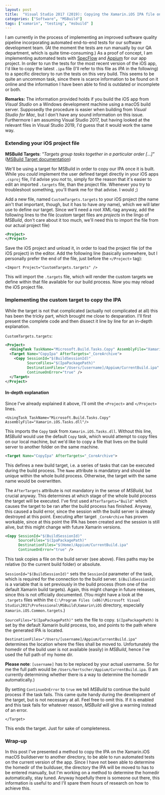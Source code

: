 ```yaml
---
layout: post
title:  "Visual Studio 2017 (2019): Copying the Xamarin.iOS IPA file on the macOS buildserver automatically"
categories: ["Software", "MSBuild"]
tags: ["xamarin", "testing", "msbuild" ]
---
```


I am currently in the process of implementing an improved software quality pipeline incorporating automated end-to-end tests for our software development team. (At the moment the tests are run manually by our QA department, which is quite time-consuming.) As a proof of concept, I am implementing automated tests with [SpecFlow](https://specflow.org) and [Appium](http://appium.io) for our app project. In order to run the tests for the most recent version of the iOS app, I'd like to copy the latest `.ipa` file (I'll refer to this file as *IPA* in the following) to a specific directory to run the tests on this very build. This seems to be quite an uncommon task, since there is scarce information to be found on it online and the information I have been able to find is outdated or incomplete or both. 

**Remarks:** The information provided holds if you build the iOS app from *Visual Studio* on a Windows development machine using a macOS build server. Supposedly the procedure is easier when building from *Visual Studio for Mac*, but I don't have any sound information on this issue. Furthermore I am assuming Visual Studio 2017, but having looked at the relevant files in Visual Studio 2019, I'd guess that it would work the same way.

### Extending your iOS project file 

**MSBuild Targets**: *"Targets group tasks together in a particular order [...]"* ([MSBuild Target documentation](https://docs.microsoft.com/en-us/visualstudio/msbuild/msbuild-targets?view=vs-2019))

We'll be using a target for MSBuild in order to copy our IPA once it is built. While you *could* implement the user defined target directly in your iOS apps `.csproj` file, I'd advise you *not* to, simply for the reason that it's easier to edit an imported `.targets` file, than the project file. Whenever you try to troubleshoot something, you'll thank me for that advise. I would ;)

Add a new file, named `CustomTargets.targets` to your iOS project (the name ain't that important, though, but it has to have *any* name), which we will later use to define our target. Since we'll need a root XML-tag anyway, add the following lines to the file (custom target files are *projects* in the lingo of *MSBuild*, don't care about it too much, we'll need this to import the file from our actual project file)

```xml
<Project>
</Project>
```

Save the iOS project and unload it, in order to load the project file (of the iOS project) in the editor. Add the following line (basically somewhere, but I personally prefer the end of the file, just before the `</Project>` tag):

    <Import Project="CustomTargets.targets" />
	
This will import the `.targets` file, which will render the custom targets we define within that file available for our build process. Now you may reload the iOS project file.

### Implementing the custom target to copy the IPA 

While the target is not that complicated (actually not complicated at all) this has been the tricky part, which brought me close to desparation. I'll first present the complete code and then dissect it line by line for an in-depth explanation.

`CustomTargets.targets`: 

```xml
<Project>
  <UsingTask TaskName="Microsoft.Build.Tasks.Copy" AssemblyFile="Xamarin.iOS.Tasks.dll"/>
  <Target Name="CopyIpa" AfterTargets="_CoreArchive">   
    <Copy SessionId="$(BuildSessionId)" 
          SourceFiles="$(IpaPackagePath)" 
          DestinationFiles="/Users/[username]/Appium/CurrentBuild.ipa" 
          ContinueOnError="true" />
  </Target>
</Project>
```
	
#### In-depth explanation

Since I've already explained it above, I'll omit the `<Project>` and `</Project>` lines.

    <UsingTask TaskName="Microsoft.Build.Tasks.Copy" AssemblyFile="Xamarin.iOS.Tasks.dll"/>
	
This imports the `Copy` task from `Xamarin.iOS.Tasks.dll`. Without this line, *MSBuild* would use the default `Copy` task, which would attempt to copy files on our local machine, but we'd like to copy a file that lives on the build server to another folder on the same machine. 

```xml
<Target Name="CopyIpa" AfterTargets="_CoreArchive">  
```
	
This defines a new build target, i.e. a series of tasks that can be executed during the build process. The `Name` attribute is mandatory and should be unique within the whole build process. Otherwise, the target with the same name would be overwritten.

The `AfterTargets` attribute is not mandatory in the sense of *MSBuild*, but crucial anyway. This determines at which stage of the whole build process the target will be executed. I've first used `AfterTargets="Build"` which causes the target to be ran after the build process has finished. Anyway, this caused a build error, since the session with the build server is already destroyed at this point. Executing after target `_CoreArchive` has proven workable, since at this point the IPA has been created and the session is still alive, but this might change with future Xamarin versions.
	
```xml
<Copy SessionId="$(BuildSessionId)" 
      SourceFiles="$(IpaPackagePath)" 
      DestinationFiles="$(Home)/Appium/CurrentBuild.ipa" 
      ContinueOnError="true" />
```
	
This task copies a file on the build server (see above). Files paths may be relative (to the current build folder) or absolute. 

`SessionId="$(BuildSessionId)"` sets the `SessionId` parameter of the task, which is required for the connection to the build server. `$(BuildSessionId)` is a variable that is set previously in the build process (from one of the default Xamarin build targets). Again, this might change in future releases, since this is not officially documented. (You might have a look at the `.targets` files within the `C:\Program Files (x86)\Microsoft Visual Studio\2017\Professional\MSBuild\Xamarin\iOS` directory, especially `Xamarin.iOS.Common.targets`.)

`SourceFiles="$(IpaPackagePath)"` sets the file to copy. `$(IpaPackagePath)` is set by the default Xamarin build process, too, and points to the path where the generated IPA is located.

`DestinationFiles="/Users/[username]/Appium/CurrentBuild.ipa" ` determines the location where the files shall be moved to. Unfortunately the homedir of the build user is not available (easily) in *MSBuild*, hence I've used the full path of my home dir. 

**Please note**: `[username]` has to be replaced by your actual username. So for me the full path would be `/Users/kertscher/Appium/CurrentBuild.ipa`. (I am currently determining whether there is a way to determine the homedir automatically.)

By setting `ContinueOnError` to `true` we tell *MSBuild* to continue the build process if the task fails. This came quite handy during the development of the target, but is not necessary at all. Feel free to omit this. If it is enabled and this task fails for whatever reason, *MSBuild* will give a warning instead of an error.

```
</Target>
```

This ends the target. Just for sake of completeness.

### Wrap-up

In this post I've presented a method to copy the IPA on the Xamarin.iOS macOS buildserver to another directory, to be able to run automated tests on the current version of the app. Since I have not been able to determine the homedir of the builduser, the directory the IPA will be moved to has to be entered manually, but I'm working on a method to determine the homedir automatically, stay tuned. Anyway hopefully there is someone out there, this information is useful to and I'll spare them hours of research on how to achieve this.
